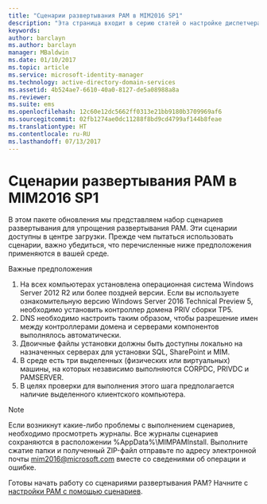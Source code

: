 ```yaml
---
title: "Сценарии развертывания PAM в MIM2016 SP1"
description: "Эта страница входит в серию статей о настройке диспетчера привилегированных удостоверений с помощью скриптов. Она включает список допущений относительно среды."
keywords: 
author: barclayn
ms.author: barclayn
manager: MBaldwin
ms.date: 01/10/2017
ms.topic: article
ms.service: microsoft-identity-manager
ms.technology: active-directory-domain-services
ms.assetid: 4b524ae7-6610-40a0-8127-de5a08988a8a
ms.reviewer: 
ms.suite: ems
ms.openlocfilehash: 12c60e12dc5662ff0313e21bb9180b3709969af6
ms.sourcegitcommit: 02fb1274ae0dc11288f8bd9cd4799af144b8feae
ms.translationtype: HT
ms.contentlocale: ru-RU
ms.lasthandoff: 07/13/2017
---
```

# Сценарии развертывания PAM в MIM2016 SP1
<a id="mim2016-sp1-pam-deployment-scripts" class="xliff"></a>

В этом пакете обновления мы представляем набор сценариев развертывания для упрощения развертывания PAM. Эти сценарии доступны в центре загрузки. Прежде чем пытаться использовать сценарии, важно убедиться, что перечисленные ниже предположения применяются в вашей среде.

Важные предположения
1. На всех компьютерах установлена операционная система Windows Server 2012 R2 или более поздней версии. Если вы используете ознакомительную версию Windows Server 2016 Technical Preview 5, необходимо установить контроллер домена PRIV сборки TP5.
2. DNS необходимо настроить таким образом, чтобы разрешение имен между контроллерами домена и серверами компонентов выполнялось автоматически.
3. Двоичные файлы установки должны быть доступны локально на назначенных серверах для установки SQL, SharePoint и MIM.
4. В среде есть три выделенных (физических или виртуальных) машины, на которых независимо выполняются CORPDC, PRIVDC и PAMSERVER.
5. В целях проверки для выполнения этого шага предполагается наличие выделенного клиентского компьютера.

>[!NOTE]
>Если возникнут какие-либо проблемы с выполнением сценариев, необходимо просмотреть журналы. Все журналы сценариев сохраняются в расположении %AppData%\MIMPAMInstall. Выполните сжатие папки и полученный ZIP-файл отправьте по адресу электронной почты mim2016@microsoft.com вместе со сведениями об операции и ошибке.

Готовы начать работу со сценариями развертывания PAM? Начните с [настройки PAM с помощью сценариев](./pam/sp1-pam-configure-using-scripts.md).
